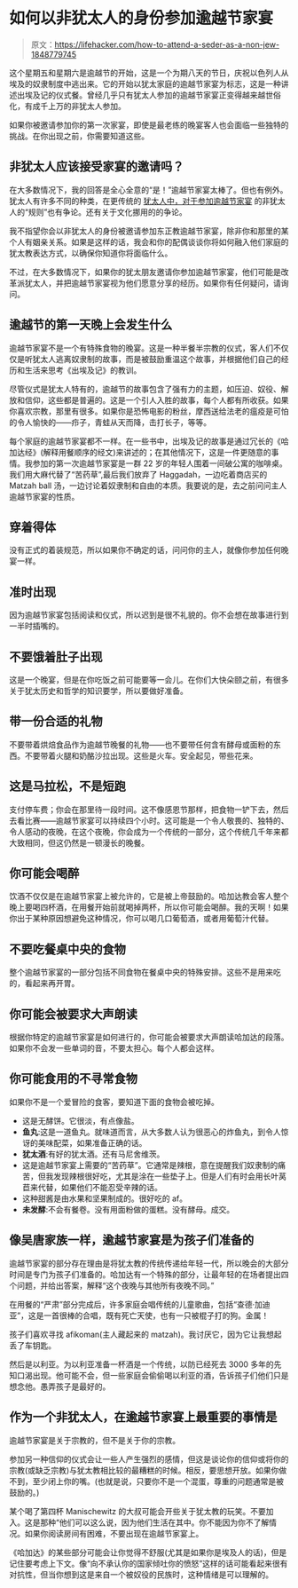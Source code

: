 # 如何以非犹太人的身份参加逾越节家宴

> 原文：<https://lifehacker.com/how-to-attend-a-seder-as-a-non-jew-1848779745>

这个星期五和星期六是逾越节的开始，这是一个为期八天的节日，庆祝以色列人从埃及的奴隶制度中逃出来。它的开始以犹太家庭的逾越节家宴为标志，这是一种讲述出埃及记的仪式餐。曾经几乎只有犹太人参加的逾越节家宴正变得越来越世俗化，有成千上万的非犹太人参加。



如果你被邀请参加你的第一次家宴，即使是最老练的晚宴客人也会面临一些独特的挑战。在你出现之前，你需要知道这些。

## 非犹太人应该接受家宴的邀请吗？

在大多数情况下，我的回答是全心全意的“是！”逾越节家宴太棒了。但也有例外。犹太人有许多不同的种类，在更传统的 [犹太人中，对于参加逾越节家宴](https://utj.org/viewpoints/responsa/inviting-a-non-jew-to-the-passover-seder/) 的非犹太人的“规则”也有争论。还有关于文化挪用的的争论。

我不指望你会以非犹太人的身份被邀请参加东正教逾越节家宴，除非你和那里的某个人有姻亲关系。如果是这样的话，我会和你的配偶谈谈你将如何融入他们家庭的犹太教表达方式，以确保你知道你将面临什么。

不过，在大多数情况下，如果你的犹太朋友邀请你参加逾越节家宴，他们可能是改革派犹太人，并把逾越节家宴视为他们愿意分享的经历。如果你有任何疑问，请询问。

## 逾越节的第一天晚上会发生什么

逾越节家宴不是一个有特殊食物的晚宴。这是一种半餐半宗教的仪式，客人们不仅仅是听犹太人逃离奴隶制的故事，而是被鼓励重温这个故事，并根据他们自己的经历和生活来思考《出埃及记》的教训。

尽管仪式是犹太人特有的，逾越节的故事包含了强有力的主题，如压迫、奴役、解放和信仰，这些都是普遍的。这是一个引人入胜的故事，每个人都有所收获。如果你喜欢宗教，那里有很多。如果你是恐怖电影的粉丝，摩西送给法老的瘟疫是可怕的令人愉快的——疖子，青蛙从天而降，击打长子，等等。

每个家庭的逾越节家宴都不一样。在一些书中，出埃及记的故事是通过冗长的《哈加达经》(解释用餐顺序的经文)来讲述的；在其他情况下，这是一件更随意的事情。我参加的第一次逾越节家宴是一群 22 岁的年轻人围着一间破公寓的咖啡桌。我们用大麻代替了“苦药草”,最后我们放弃了 Haggadah，一边吃着商店买的 Matzah ball 汤，一边讨论着奴隶制和自由的本质。我要说的是，去之前问问主人逾越节家宴的性质。

## **穿着得体**

没有正式的着装规范，所以如果你不确定的话，问问你的主人，就像你参加任何晚宴一样。

## **准时出现**

因为逾越节家宴包括阅读和仪式，所以迟到是很不礼貌的。你不会想在故事进行到一半时插嘴的。

## 不要饿着肚子出现

这是一个晚宴，但是在你吃饭之前可能要等一会儿。在你们大快朵颐之前，有很多关于犹太历史和哲学的知识要学，所以要做好准备。

## **带一份合适的礼物**

不要带着烘焙食品作为逾越节晚餐的礼物——也不要带任何含有酵母或面粉的东西。不要带着火腿和奶酪沙拉出现。这些是火车。安全起见，带些花来。

## **这是马拉松，不是短跑**

支付停车费；你会在那里待一段时间。这不像感恩节那样，把食物一铲下去，然后去看比赛——逾越节家宴可以持续四个小时。这可能是一个令人敬畏的、独特的、令人感动的夜晚，在这个夜晚，你会成为一个传统的一部分，这个传统几千年来都大致相同，但这仍然是一顿漫长的晚餐。

## 你可能会喝醉

饮酒不仅仅是在逾越节家宴上被允许的，它是被上帝鼓励的。哈加达教会客人整个晚上要喝四杯酒，在用餐开始前就喝掉两杯，所以你可能会喝醉。我的天啊！如果你出于某种原因想避免这种情况，你可以喝几口葡萄酒，或者用葡萄汁代替。

## **不要吃餐桌中央的食物**

整个逾越节家宴的一部分包括不同食物在餐桌中央的特殊安排。这些不是用来吃的，看起来再开胃。

## 你可能会被要求大声朗读

根据你特定的逾越节家宴是如何进行的，你可能会被要求大声朗读哈加达的段落。如果你不会发一些单词的音，不要太担心。每个人都会这样。

## **你可能食用的不寻常食物**

如果你不是一个爱冒险的食客，要知道下面的食物会被吃掉。

*   这是无酵饼。它很淡，有点像盐。
*   **鱼丸**:这是一道鱼丸。就味道而言，从大多数人认为很恶心的炸鱼丸，到令人惊讶的美味配菜，如果准备正确的话。
*   **犹太酒**:有好的犹太酒。还有马尼舍维茨。
*   这是逾越节家宴上需要的“苦药草”。它通常是辣根，意在提醒我们奴隶制的痛苦，但我发现辣根很好吃，尤其是涂在一些垫子上。但是人们有时会用长叶莴苣来代替，如果他们不能忍受辛辣的话。
*   这种甜酱是由水果和坚果制成的。很好吃的 af。
*   **未发酵**:不会有餐卷。没有用面粉做的蛋糕。没有酵母。成交。

## **像吴唐家族一样，逾越节家宴是为孩子们准备的**

逾越节家宴的部分存在理由是将犹太教的传统传递给年轻一代，所以晚会的大部分时间是专门为孩子们准备的。哈加达有一个特殊的部分，让最年轻的在场者提出四个问题，并给出答案，解释“这个夜晚与其他所有夜晚不同。”

在用餐的“严肃”部分完成后，许多家庭会唱传统的儿童歌曲，包括“查德·加迪亚”，这是一首很棒的合唱，既有死亡天使，也有一只被棍子打的狗。金属！

孩子们喜欢寻找 afikoman(主人藏起来的 matzah)。我讨厌它，因为它让我想起丢了车钥匙。

然后是以利亚。为以利亚准备一杯酒是一个传统，以防已经死去 3000 多年的先知口渴出现。他可能不会，但一些家庭会偷偷喝以利亚的酒，告诉孩子们他们只是想念他。愚弄孩子是最好的。

## 作为一个非犹太人，在逾越节家宴上最重要的事情是

逾越节家宴是关于宗教的，但不是关于你的宗教。

参加另一种信仰的仪式会让一些人产生强烈的感情，但这是谈论你的信仰或将你的宗教(或缺乏宗教)与犹太教相比较的最糟糕的时候。相反，要思想开放。如果你做不到，至少闭上你的嘴。(也就是说，只要你不是一个混蛋，尊重的问题通常是被鼓励的。)

某个喝了第四杯 Manischewitz 的大叔可能会开些关于犹太教的玩笑。不要加入。这是那种“他们可以这么说，因为他们生活在其中。你不能因为你不了解情况。如果你阅读房间有困难，不要出现在逾越节家宴上。

《哈加达》的某些部分可能会让你觉得不舒服(尤其是如果你是埃及人的话)，但是记住要考虑上下文。像“向不承认你的国家倾吐你的愤怒”这样的话可能看起来很有对抗性，但当你想到这是来自一个被奴役的民族时，这种情绪是可以理解的。